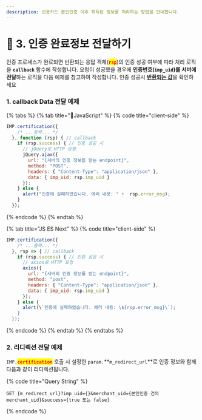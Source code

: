 ```yaml
---
description: 신용카드 본인인증 이후 획득된 정보를 처리하는 방법을 안내합니다.
---
```


# 🚚 3. 인증 완료정보 전달하기

인증 프로세스가 완료되면 반환되는 응답 객체(<mark style="color:red;">**`rsp`**</mark>)의 인증 성공 여부에 따라 처리 로직을 **`callback`** 함수에 작성합니다. 요청이 성공했을 경우에 **인증번호(`imp_uid`)를 서버에 전달**하는 로직을 다음 예제를 참고하여 작성합니다. 인증 성공시 [**반환되는 값**](../../sdk/javascript-sdk/undefined-3.md)을 확인하세요

### 1. callback Data 전달 예제

{% tabs %}
{% tab title="JavaScript" %}
{% code title="client-side" %}
```javascript
IMP.certification({
    /* ...중략... */
  }, function (rsp) { // callback
    if (rsp.success) { // 인증 성공 시
      // jQuery로 HTTP 요청
      jQuery.ajax({
        url: "{서버의 인증 정보를 받는 endpoint}", 
        method: "POST",
        headers: { "Content-Type": "application/json" },
        data: { imp_uid: rsp.imp_uid }
      });
    } else {
      alert("인증에 실패하였습니다. 에러 내용: " +  rsp.error_msg);
    }
  });
```
{% endcode %}
{% endtab %}

{% tab title="JS ES Next" %}
{% code title="client-side" %}
```javascript
IMP.certification({
    /* ...중략... */
  }, rsp => { // callback
    if (rsp.success) { // 인증 성공 시
      // axios로 HTTP 요청
      axios({
        url: "{서버의 인증 정보를 받는 endpoint}", 
        method: "post",
        headers: { "Content-Type": "application/json" },
        data: { imp_uid: rsp.imp_uid }
      });
    } else {
      alert(\`인증에 실패하였습니다. 에러 내용: \${rsp.error_msg}\`);
    }
  });

```
{% endcode %}
{% endtab %}
{% endtabs %}

### 2. 리디렉션 전달 예제

`IMP.`<mark style="color:red;">**`certification`**</mark> 호출 시 설정한 `param.`**`m_redirect_url`**로 인증 정보와 함께 다음과 같이 리디렉션됩니다.

{% code title="Query String" %}
```uri
GET {m_redirect_url}?imp_uid={}&merchant_uid={본인인증 건의 merchant_uid}&success={true 또는 false}
```
{% endcode %}
